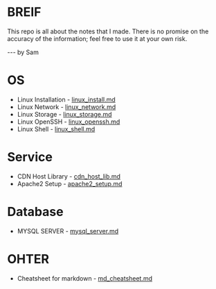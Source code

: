 # BREIF
This repo is all about the notes that I made. There is no promise on the accuracy of the information; feel free to use it at your own risk.

--- by Sam

# OS
* Linux Installation - [linux_install.md](os/linux_install.md)
* Linux Network - [linux_network.md](os/linux_network.md)
* Linux Storage - [linux_storage.md](os/linux_storage.md)
* Linux OpenSSH - [linux_openssh.md](os/linux_openssh.md)
* Linux Shell - [linux_shell.md](os/linux_shell.md)

# Service
* CDN Host Library - [cdn_host_lib.md](service/cdn_host_lib.md)
* Apache2 Setup - [apache2_setup.md](service/apache2_setup.md)

# Database
- MYSQL SERVER - [mysql_server.md](db/mysql_server.md)

# OHTER
* Cheatsheet for markdown - [md_cheatsheet.md](other/md_cheatsheet.md)
